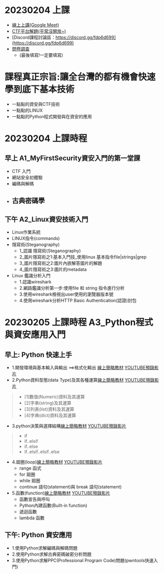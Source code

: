 # 20230204 上課
- [線上上課(Google Meet)]()
- [CTF平台解題(平常沒開放~)]()
- [Discord課程討論區：https://discord.gg/fdp6d699](https://discord.gg/fdp6d699)
- [問卷調查](https://forms.gle/WT1vQ3x7HC9FD7Gu6)
  - (最後填寫!一定要填寫) 

# 課程真正宗旨:讓全台灣的都有機會快速學到底下基本技術
- 一點點的資安與CTF技術
- 一點點的LINUX
- 一點點的Python程式開發與在資安的應用

# 20230204 上課時程
## 早上 A1_MyFirstSecurity資安入門的第一堂課
- CTF 入門
- 網站安全初體驗
- 編碼與解碼
- 古典密碼學
  -  
## 下午 A2_Linux資安技術入門
- Linux作業系統
- LINUX指令(commands)
- 隱寫術(Steganography)
  - 1_認識 隱寫術(Steganography)
  - 2_圖片隱寫術之1:基本入門技_使用linux 基本指令file|strings|grep
  - 3_圖片隱寫術之2:圖片內嵌解答圖片的解題
  - 4_圖片隱寫術之3:圖片的metadata
- Linux 鑑識分析入門
  - 1.認識wireshark
  - 2.網路鑑識分析第一步:使用file 和 string 指令進行分析
  - 3.使用wireshark檢視出user使用的瀏覽器版本號
  - 4.使用wireshark分析HTTP Basic Authentication(認證)封包
# 20230205 上課時程 A3_Python程式與資安應用入門 
## 早上: Python 快速上手
- 1.開發環境與基本輸入與輸出 ==>格式化輸出 [線上簡略教材]() [YOUTUBE預錄影片]() 
- 2.Python資料型態(data Type)及其各種運算[線上簡略教材]() [YOUTUBE預錄影片]() 
>* [1]數值(Numeric)資料及其運算
>* [2]字串(string)及其運算
>* [3]列表(list)資料及其運算
>* [4]字典(dict)資料及其運算 
- 3.python決策與選擇結構[線上簡略教材]() [YOUTUBE預錄影片]() 
>* if     
>* if..elsif     
>* if..else
>* if..elsif..elsif..else
- 4.廻圈(loop)[線上簡略教材]() [YOUTUBE預錄影片]() 
  - range 函式
  - for 廻圈
  - while 廻圈
  - continue 語句(statement)與 break 語句(statement) 
- 5.函數(function)[線上簡略教材]() [YOUTUBE預錄影片]() 
  - 函數宣告與呼叫
  - Python內建函數(Built-in function)
  - 遞迴函數
  - lambda 函數

## 下午: Python 資安應用
- 1.使用Python求解編碼與解碼問題
- 2.使用Python求解古典密碼破密分析問題
- 3.使用Python求解PPC(Professional Program Code)問題(pwntools快速入門)

